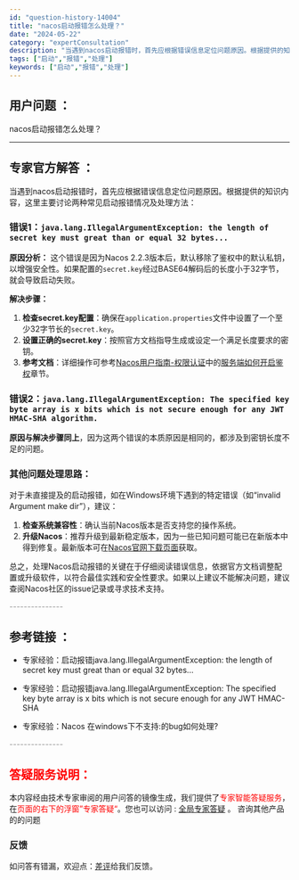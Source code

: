 ```yaml
---
id: "question-history-14004"
title: "nacos启动报错怎么处理？"
date: "2024-05-22"
category: "expertConsultation"
description: "当遇到nacos启动报错时，首先应根据错误信息定位问题原因。根据提供的知识内容，这里主要讨论两种常见启动报错情况及处理方法：### 错误1：`java.lang.IllegalArgumentException: the length of secret key must great than or"
tags: ["启动","报错","处理"]
keywords: ["启动","报错","处理"]
---
```


## 用户问题 ： 
 nacos启动报错怎么处理？  

---------------
## 专家官方解答 ：

当遇到nacos启动报错时，首先应根据错误信息定位问题原因。根据提供的知识内容，这里主要讨论两种常见启动报错情况及处理方法：

### 错误1：`java.lang.IllegalArgumentException: the length of secret key must great than or equal 32 bytes...`
**原因分析：** 这个错误是因为Nacos 2.2.3版本后，默认移除了鉴权中的默认私钥，以增强安全性。如果配置的`secret.key`经过BASE64解码后的长度小于32字节，就会导致启动失败。

**解决步骤：**
1. **检查secret.key配置**：确保在`application.properties`文件中设置了一个至少32字节长的`secret.key`。
2. **设置正确的secret.key**：按照官方文档指导生成或设定一个满足长度要求的密钥。
3. **参考文档**：详细操作可参考[Nacos用户指南-权限认证](https://nacos.io/docs/latest/guide/user/auth/)中的[服务端如何开启鉴权](https://nacos.io/docs/latest/guide/user/auth/#)章节。

### 错误2：`java.lang.IllegalArgumentException: The specified key byte array is x bits which is not secure enough for any JWT HMAC-SHA algorithm.`
**原因与解决步骤同上**，因为这两个错误的本质原因是相同的，都涉及到密钥长度不足的问题。

### 其他问题处理思路：
对于未直接提及的启动报错，如在Windows环境下遇到的特定错误（如“invalid Argument make dir”），建议：
1. **检查系统兼容性**：确认当前Nacos版本是否支持您的操作系统。
2. **升级Nacos**：推荐升级到最新稳定版本，因为一些已知问题可能已在新版本中得到修复。最新版本可在[Nacos官网下载页面](https://nacos.io/download/release-history/)获取。

总之，处理Nacos启动报错的关键在于仔细阅读错误信息，依据官方文档调整配置或升级软件，以符合最佳实践和安全性要求。如果以上建议不能解决问题，建议查阅Nacos社区的issue记录或寻求技术支持。


<font color="#949494">---------------</font> 


## 参考链接 ：

* 专家经验：启动报错java.lang.IllegalArgumentException: the length of secret key must great than or equal 32 bytes... 
 
 * 专家经验：启动报错java.lang.IllegalArgumentException: The specified key byte array is x bits which is not secure enough for any JWT HMAC-SHA 
 
 * 专家经验：Nacos 在windows下不支持:的bug如何处理? 


 <font color="#949494">---------------</font> 
 


## <font color="#FF0000">答疑服务说明：</font> 

本内容经由技术专家审阅的用户问答的镜像生成，我们提供了<font color="#FF0000">专家智能答疑服务</font>，在<font color="#FF0000">页面的右下的浮窗”专家答疑“</font>。您也可以访问 : [全局专家答疑](https://answer.opensource.alibaba.com/docs/intro) 。 咨询其他产品的的问题

### 反馈
如问答有错漏，欢迎点：[差评](https://ai.nacos.io/user/feedbackByEnhancerGradePOJOID?enhancerGradePOJOId=14013)给我们反馈。
